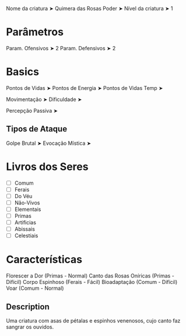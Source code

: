 Nome da criatura ➤ Quimera das Rosas
Poder ➤ 
Nível da criatura ➤ 1

# Parâmetros 
Param. Ofensivos ➤ 2
Param. Defensivos ➤ 2

# Basics
Pontos de Vidas ➤ 
Pontos de Energia ➤ 
Pontos de Vidas Temp ➤ 

Movimentação ➤ 
Dificuldade ➤ 

Percepção Passiva ➤ 

## Tipos de Ataque
Golpe Brutal ➤ 
Evocação Mística ➤ 

# Livros dos Seres
- [ ] Comum
- [ ] Ferais
- [ ] Do Véu
- [ ] Não-Vivos
- [ ] Elementais
- [ ] Primas
- [ ] Artificias
- [ ] Abissais
- [ ] Celestiais

# Características
Florescer a Dor (Primas - Normal)
Canto das Rosas Oníricas (Primas - Difícil)
Corpo Espinhoso (Ferais - Fácil)
Bioadaptação (Comum - Difícil)
Voar (Comum - Normal)

## Description
Uma criatura com asas de pétalas e espinhos venenosos, cujo canto faz sangrar os ouvidos.